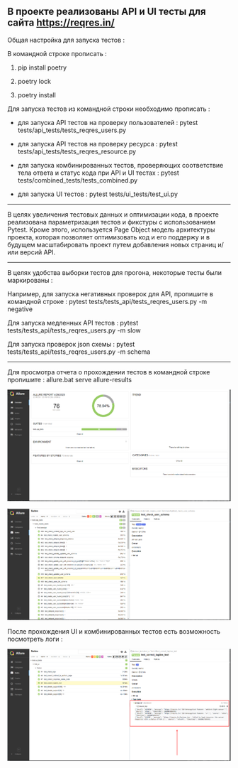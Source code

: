 ## В проекте реализованы API и UI тесты для сайта https://reqres.in/


Общая настройка для запуска тестов :

В командной строке прописать :

1.  pip install poetry

2.  poetry lock

3.  poetry install 

Для запуска тестов из командной строки необходимо прописать : 

-  для запуска API тестов на проверку пользователей : pytest tests/api_tests/tests_reqres_users.py 

-  для запуска API тестов на проверку ресурса : pytest tests/api_tests/tests_reqres_resource.py 

-  для запуска комбинированных тестов, проверяющих соответствие тела ответа и статус кода при API и UI тестах : pytest tests/combined_tests/tests_combined.py 

-  для запуска UI тестов : pytest tests/ui_tests/test_ui.py 

---

В целях увеличения тестовых данных и оптимизации кода, в проекте реализована параметризация тестов и фикстуры с использованием Pytest.
Кроме этого, используется Page Object модель архитектуры проекта, которая позволяет оптимизовать код и его поддержу и в будущем масштабировать проект путем добавления новых страниц и/или версий API.

---

В целях удобства выборки тестов для прогона, некоторые тесты были маркированы : 

Например, для запуска негативных проверок для API, пропишите в командной строке : pytest tests/tests_api/tests_reqres_users.py -m negative

Для запуска медленных API тестов : pytest tests/tests_api/tests_reqres_users.py -m slow

Для запуска проверок json схемы : pytest tests/tests_api/tests_reqres_users.py -m schema

---

Для просмотра отчета о прохождении тестов в командной строке пропишите : allure.bat serve allure-results

![Альтернативный текст](https://github.com/andrechizh8/IBS/blob/main/readme_files/ibs_1.png)


![Альтернативный текст](https://github.com/andrechizh8/IBS/blob/main/readme_files/ibs_2.png)

После прохождения UI и комбинированных тестов есть возможность посмотреть логи :

![Альтернативный текст](https://github.com/andrechizh8/IBS/blob/main/readme_files/ibs_3.png)




